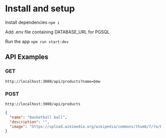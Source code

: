 # Install and setup

Install dependencies
```npm i```

Add .env file containing DATABASE_URL for PGSQL

Run the app
```npm run start:dev```

## API Examples

### GET
```http://localhost:3000/api/products?name=bmw```

### POST
```http://localhost:3000/api/products```

```json
{
  "name": "Basketball ball",
  "description": "",
  "image": "https://upload.wikimedia.org/wikipedia/commons/thumb/7/7a/Basketball.png/220px-Basketball.png"
}
```
